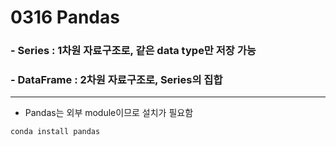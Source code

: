 # 0316 Pandas
### - Series : 1차원 자료구조로, 같은 data type만 저장 가능
### - DataFrame : 2차원 자료구조로, Series의 집합
---
- Pandas는 외부 module이므로 설치가 필요함


```bash
conda install pandas
```
